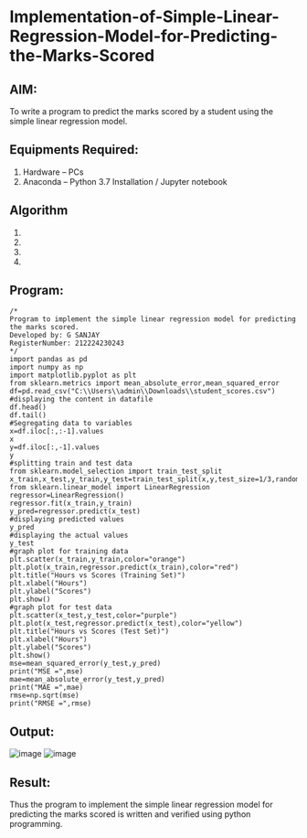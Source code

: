 # Implementation-of-Simple-Linear-Regression-Model-for-Predicting-the-Marks-Scored

## AIM:
To write a program to predict the marks scored by a student using the simple linear regression model.

## Equipments Required:
1. Hardware – PCs
2. Anaconda – Python 3.7 Installation / Jupyter notebook

## Algorithm
1. 
2. 
3. 
4. 

## Program:
```
/*
Program to implement the simple linear regression model for predicting the marks scored.
Developed by: G SANJAY
RegisterNumber: 212224230243 
*/
import pandas as pd
import numpy as np
import matplotlib.pyplot as plt
from sklearn.metrics import mean_absolute_error,mean_squared_error
df=pd.read_csv("C:\\Users\\admin\\Downloads\\student_scores.csv")
#displaying the content in datafile
df.head()
df.tail()
#Segregating data to variables
x=df.iloc[:,:-1].values
x
y=df.iloc[:,-1].values
y
#splitting train and test data
from sklearn.model_selection import train_test_split
x_train,x_test,y_train,y_test=train_test_split(x,y,test_size=1/3,random_state=0)
from sklearn.linear_model import LinearRegression
regressor=LinearRegression()
regressor.fit(x_train,y_train)
y_pred=regressor.predict(x_test)
#displaying predicted values
y_pred
#displaying the actual values
y_test
#graph plot for training data
plt.scatter(x_train,y_train,color="orange")
plt.plot(x_train,regressor.predict(x_train),color="red")
plt.title("Hours vs Scores (Training Set)")
plt.xlabel("Hours")
plt.ylabel("Scores")
plt.show()
#graph plot for test data
plt.scatter(x_test,y_test,color="purple")
plt.plot(x_test,regressor.predict(x_test),color="yellow")
plt.title("Hours vs Scores (Test Set)")
plt.xlabel("Hours")
plt.ylabel("Scores")
plt.show()
mse=mean_squared_error(y_test,y_pred)
print("MSE =",mse)
mae=mean_absolute_error(y_test,y_pred)
print("MAE =",mae)
rmse=np.sqrt(mse)
print("RMSE =",rmse)

```

## Output:
![image](https://github.com/user-attachments/assets/24aedc72-f131-4faf-b784-d07e282af749)
![image](https://github.com/user-attachments/assets/62b546b5-cd6e-411e-91cf-dff9469c2f30)



## Result:
Thus the program to implement the simple linear regression model for predicting the marks scored is written and verified using python programming.
